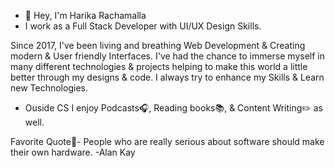- 👋 Hey, I'm Harika Rachamalla
- I work as a Full Stack Developer with UI/UX Design Skills.

Since 2017, I've been living and breathing Web Development & Creating modern & User friendly Interfaces. 
I've had the chance to immerse myself in many different technologies & projects helping to make this world a little better through my designs & code.
I always try to enhance my Skills & Learn new Technologies.

- Ouside CS I enjoy Podcasts:headphones:, Reading books:books:, & Content Writing:pencil2: as well.

Favorite Quote:memo:- People who are really serious about software should make their own hardware.
-Alan Kay

<!---
harika0293/harika0293 is a ✨ special ✨ repository because its `README.md` (this file) appears on your GitHub profile.
You can click the Preview link to take a look at your changes.
--->
